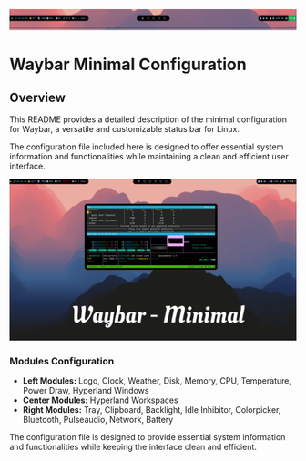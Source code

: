 ![BAR Preview](./preview/waybarBaronly.png)

# Waybar Minimal Configuration

## Overview
This README provides a detailed description of the minimal configuration for Waybar, a versatile and customizable status bar for Linux. 

The configuration file included here is designed to offer essential system information and functionalities while maintaining a clean and efficient user interface.

![BAR Preview](./preview/fullScreen.png)

### Modules Configuration

- **Left Modules:** Logo, Clock, Weather, Disk, Memory, CPU, Temperature, Power Draw, Hyperland Windows
- **Center Modules:** Hyperland Workspaces
- **Right Modules:** Tray, Clipboard, Backlight, Idle Inhibitor, Colorpicker, Bluetooth, Pulseaudio, Network, Battery


The configuration file is designed to provide essential system information and functionalities while keeping the interface clean and efficient.
